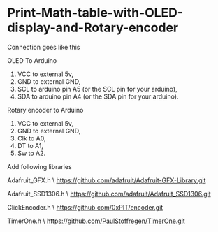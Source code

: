 # Print-Math-table-with-OLED-display-and-Rotary-encoder

Connection goes like this

OLED To Arduino

 1. VCC to external 5v,
 2. GND to external GND,
 3. SCL to arduino pin A5 (or the SCL pin for your arduino),
 4. SDA to arduino pin A4 (or the SDA pin for your arduino).

Rotary encoder to Arduino


 1. VCC to external 5v,
 2. GND to external GND,
 3. Clk to A0,
 4. DT  to A1,
 5. Sw  to A2.

Add following libraries

Adafruit_GFX.h      \\ https://github.com/adafruit/Adafruit-GFX-Library.git

Adafruit_SSD1306.h  \\ https://github.com/adafruit/Adafruit_SSD1306.git

ClickEncoder.h      \\ https://github.com/0xPIT/encoder.git

TimerOne.h          \\ https://github.com/PaulStoffregen/TimerOne.git
